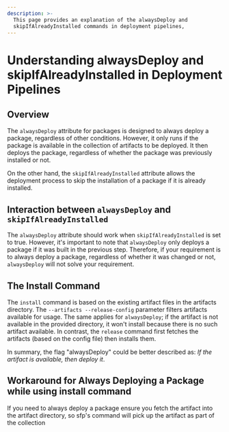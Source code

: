 ```yaml
---
description: >-
  This page provides an explanation of the alwaysDeploy and
  skipIfAlreadyInstalled commands in deployment pipelines,
---
```


# Understanding alwaysDeploy and skipIfAlreadyInstalled in Deployment Pipelines

## Overview

The `alwaysDeploy` attribute for packages is designed to always deploy a package, regardless of other conditions. However, it only runs if the package is available in the collection of artifacts to be deployed. It then deploys the package, regardless of whether the package was previously installed or not.

On the other hand, the `skipIfAlreadyInstalled` attribute allows the deployment process to skip the installation of a package if it is already installed.

## Interaction between `alwaysDeploy` and `skipIfAlreadyInstalled`

The `alwaysDeploy` attribute should work when `skipIfAlreadyInstalled` is set to true. However, it's important to note that `alwaysDeploy` only deploys a package if it was built in the previous step. Therefore, if your requirement is to always deploy a package, regardless of whether it was changed or not, `alwaysDeploy` will not solve your requirement.

## The Install Command

The `install` command is based on the existing artifact files in the artifacts directory. The `--artifacts --release-config` parameter filters artifacts  available for usage. The same applies for `alwaysDeploy`; if the artifact is not available in the provided directory, it won't install because there is no such artifact available. In contrast, the `release` command first fetches the artifacts (based on the config file) then installs them.

In summary, the flag "alwaysDeploy" could be better described as: _If the artifact is available, then deploy it_.

## Workaround for Always Deploying a Package while using install command

&#x20;If you need to always deploy a package ensure you fetch the artifact into the artifact directory, so sfp's command will pick up the artifact as part of the collection
